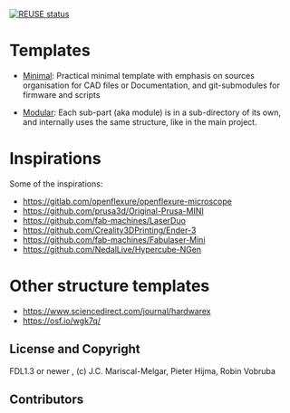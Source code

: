 <!--
SPDX-FileCopyrightText: 2022 J.C. Mariscal <jc0x0b@gmail.com>
SPDX-License-Identifier: CC-BY-SA-4.0
-->

[![REUSE status](
    https://api.reuse.software/badge/gitlab.fabcity.hamburg/software/wp4-os-tools/task-1-automated-documentation/template-osh-repo-structure-minimal)](
    https://api.reuse.software/info/gitlab.fabcity.hamburg/software/wp4-os-tools/task-1-automated-documentation/template-osh-repo-structure-minimal)

# Templates

- [Minimal](./minimal.md): Practical minimal template with emphasis on sources
  organisation for CAD files or Documentation, and git-submodules for firmware
  and scripts

- [Modular](./modular.md): Each sub-part (aka module) is in a sub-directory of
its own, and internally uses the same structure, like in the main project.

# Inspirations

Some of the inspirations:

- https://gitlab.com/openflexure/openflexure-microscope
- https://github.com/prusa3d/Original-Prusa-MINI
- https://github.com/fab-machines/LaserDuo
- https://github.com/Creality3DPrinting/Ender-3
- https://github.com/fab-machines/Fabulaser-Mini
- https://github.com/NedalLive/Hypercube-NGen

# Other structure templates

- https://www.sciencedirect.com/journal/hardwarex
- https://osf.io/wgk7q/

## License and Copyright

FDL1.3 or newer , (c) J.C. Mariscal-Melgar, Pieter Hijma, Robin Vobruba

## Contributors
